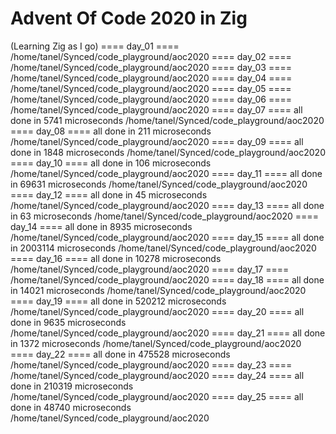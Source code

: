 # Advent Of Code 2020 in Zig
(Learning Zig as I go)
==== day_01 ====
/home/tanel/Synced/code_playground/aoc2020
==== day_02 ====
/home/tanel/Synced/code_playground/aoc2020
==== day_03 ====
/home/tanel/Synced/code_playground/aoc2020
==== day_04 ====
/home/tanel/Synced/code_playground/aoc2020
==== day_05 ====
/home/tanel/Synced/code_playground/aoc2020
==== day_06 ====
/home/tanel/Synced/code_playground/aoc2020
==== day_07 ====
all done in 5741 microseconds
/home/tanel/Synced/code_playground/aoc2020
==== day_08 ====
all done in 211 microseconds
/home/tanel/Synced/code_playground/aoc2020
==== day_09 ====
all done in 1848 microseconds
/home/tanel/Synced/code_playground/aoc2020
==== day_10 ====
all done in 106 microseconds
/home/tanel/Synced/code_playground/aoc2020
==== day_11 ====
all done in 69631 microseconds
/home/tanel/Synced/code_playground/aoc2020
==== day_12 ====
all done in 45 microseconds
/home/tanel/Synced/code_playground/aoc2020
==== day_13 ====
all done in 63 microseconds
/home/tanel/Synced/code_playground/aoc2020
==== day_14 ====
all done in 8935 microseconds
/home/tanel/Synced/code_playground/aoc2020
==== day_15 ====
all done in 2003114 microseconds
/home/tanel/Synced/code_playground/aoc2020
==== day_16 ====
all done in 10278 microseconds
/home/tanel/Synced/code_playground/aoc2020
==== day_17 ====
/home/tanel/Synced/code_playground/aoc2020
==== day_18 ====
all done in 14021 microseconds
/home/tanel/Synced/code_playground/aoc2020
==== day_19 ====
all done in 520212 microseconds
/home/tanel/Synced/code_playground/aoc2020
==== day_20 ====
all done in 9635 microseconds
/home/tanel/Synced/code_playground/aoc2020
==== day_21 ====
all done in 1372 microseconds
/home/tanel/Synced/code_playground/aoc2020
==== day_22 ====
all done in 475528 microseconds
/home/tanel/Synced/code_playground/aoc2020
==== day_23 ====
/home/tanel/Synced/code_playground/aoc2020
==== day_24 ====
all done in 210319 microseconds
/home/tanel/Synced/code_playground/aoc2020
==== day_25 ====
all done in 48740 microseconds
/home/tanel/Synced/code_playground/aoc2020
